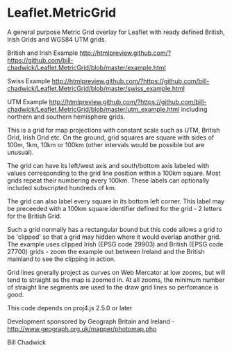 # Leaflet.MetricGrid
A general purpose Metric Grid overlay for Leaflet with ready defined British, Irish Grids and WGS84 UTM grids.

British and Irish Example http://htmlpreview.github.com/?https://github.com/bill-chadwick/Leaflet.MetricGrid/blob/master/example.html

Swiss Example http://htmlpreview.github.com/?https://github.com/bill-chadwick/Leaflet.MetricGrid/blob/master/swiss_example.html

UTM Example http://htmlpreview.github.com/?https://github.com/bill-chadwick/Leaflet.MetricGrid/blob/master/utm_example.html including northern and southern hemisphere grids.

This is a grid for map projections with constant scale such as UTM, British Grid, Irish Grid etc. On the ground, grid squares are square with sides of 100m, 1km, 10km or 100km (other intervals would be possible but are unusual). 

The grid can have its left/west axis and south/bottom axis labeled with values corresponding to the grid line position within a 100km square. Most grids repeat their numbering every 100km. These labels can optionally included subscripted hundreds of km.

The grid can also label every square in its bottom left corner. This label may be preceeded with a 100km square identifier defined for the grid - 2 letters for the British Grid.

Such a grid normally has a rectangular bound but this code allows a grid to be 'clipped' so that a grid may hidden where it would overlap another grid. The example uses clipped Irish (EPSG code 29903) and British (EPSG code 27700) grids - zoom the example out between Ireland and the British mainland to see the clipping in action.

Grid lines gnerally project as curves on Web Mercator at low zooms, but will tend to straight as the map is zoomed in. At all zooms, the minimum number of straight line segments are used to the draw grid lines so perfomance is good.

This code depends on proj4.js 2.5.0 or later

Development sponsored by Geograph Britain and Ireland - http://www.geograph.org.uk/mapper/photomap.php

Bill Chadwick


